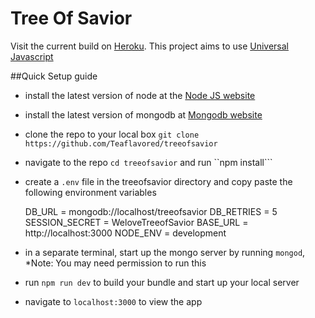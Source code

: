 # Tree Of Savior

Visit the current build on [Heroku](https://treeofsavior.herokuapp.com/). This project aims to use [Universal Javascript](https://github.com/facebook/react/pull/4041)

##Quick Setup guide

- install the latest version of node at the [Node JS website](http://nodejs.org/en/)
- install the latest version of mongodb at [Mongodb website](https://www.mongodb.org/)
- clone the repo to your local box ``git clone https://github.com/Teaflavored/treeofsavior``
- navigate to the repo ``cd treeofsavior`` and run ``npm install```
- create a ``.env`` file in the treeofsavior directory and copy paste the following environment variables


    DB_URL = mongodb://localhost/treeofsavior
    DB_RETRIES = 5
    SESSION_SECRET = WeloveTreeofSavior
    BASE_URL = http://localhost:3000
    NODE_ENV = development
    

- in a separate terminal, start up the mongo server by running ``mongod``, *Note: You may need permission to run this
- run ``npm run dev`` to build your bundle and start up your local server
- navigate to ``localhost:3000`` to view the app
